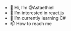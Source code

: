 - 👋 Hi, I’m @Astaethiel
- 👀 I’m interested in react.js
- 🌱 I’m currently learning C#
- 📫 How to reach me
